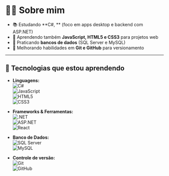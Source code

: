 # 👨‍💻 Sobre mim  
- 📚 Estudando **C#, ** (foco em apps desktop e backend com ASP.NET)  
- 🌱 Aprendendo também **JavaScript, HTML5 e CSS3** para projetos web  
- 💾 Praticando **bancos de dados** (SQL Server e MySQL)  
- 🔧 Melhorando habilidades em **Git e GitHub** para versionamento  

---

## 🚀 Tecnologias que estou aprendendo

- **Linguagens:**  
  ![C#](https://img.shields.io/badge/C%23-239120?style=for-the-badge&logo=csharp&logoColor=white)  
  ![JavaScript](https://img.shields.io/badge/JavaScript-F7DF1E?style=for-the-badge&logo=javascript&logoColor=black)  
  ![HTML5](https://img.shields.io/badge/HTML5-E34F26?style=for-the-badge&logo=html5&logoColor=white)  
  ![CSS3](https://img.shields.io/badge/CSS3-1572B6?style=for-the-badge&logo=css3&logoColor=white)  

- **Frameworks & Ferramentas:**  
  ![.NET](https://img.shields.io/badge/.NET-512BD4?style=for-the-badge&logo=dotnet&logoColor=white)  
  ![ASP.NET](https://img.shields.io/badge/ASP.NET-512BD4?style=for-the-badge&logo=.net&logoColor=white)  
  ![React](https://img.shields.io/badge/React-20232A?style=for-the-badge&logo=react&logoColor=61DAFB)  

- **Banco de Dados:**  
  ![SQL Server](https://img.shields.io/badge/SQL%20Server-CC2927?style=for-the-badge&logo=microsoftsqlserver&logoColor=white)  
  ![MySQL](https://img.shields.io/badge/MySQL-005C84?style=for-the-badge&logo=mysql&logoColor=white)  

- **Controle de versão:**  
  ![Git](https://img.shields.io/badge/Git-F05032?style=for-the-badge&logo=git&logoColor=white)  
  ![GitHub](https://img.shields.io/badge/GitHub-181717?style=for-the-badge&logo=github&logoColor=white)  
